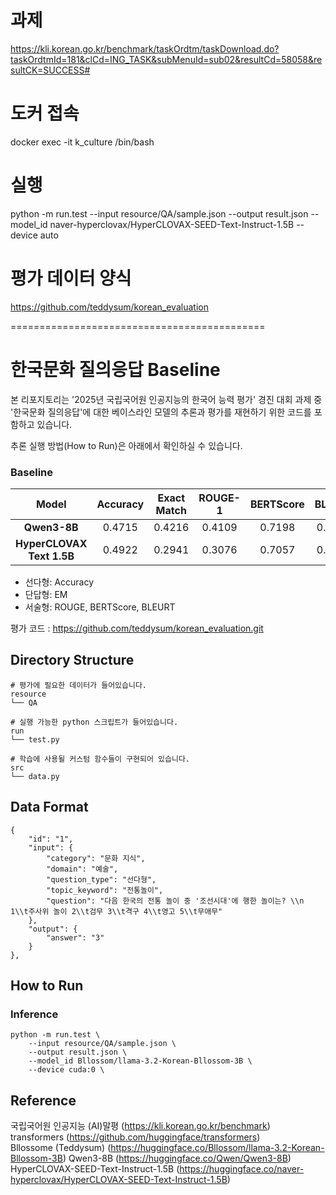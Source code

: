 # 과제
https://kli.korean.go.kr/benchmark/taskOrdtm/taskDownload.do?taskOrdtmId=181&clCd=ING_TASK&subMenuId=sub02&resultCd=58058&resultCK=SUCCESS#

# 도커 접속
docker exec -it k_culture /bin/bash

# 실행
python -m run.test  --input resource/QA/sample.json  --output result.json   --model_id naver-hyperclovax/HyperCLOVAX-SEED-Text-Instruct-1.5B   --device auto

# 평가 데이터 양식
https://github.com/teddysum/korean_evaluation




============================================

# 한국문화 질의응답 Baseline
본 리포지토리는 '2025년 국립국어원 인공지능의 한국어 능력 평가' 경진 대회 과제 중 '한국문화 질의응답'에 대한 베이스라인 모델의 추론과 평가를 재현하기 위한 코드를 포함하고 있습니다.


추론 실행 방법(How to Run)은 아래에서 확인하실 수 있습니다.

### Baseline
|           Model           | Accuracy | Exact Match | ROUGE-1 | BERTScore | BLEURT | Descriptive Avg | Final Score |
| :-----------------------: | :------: | :---------: | :-----: | :-------: | :----: | :-------------: | :---------: |
|        **Qwen3-8B**        |  0.4715  |    0.4216   |  0.4109 |   0.7198  | 0.5451 |      0.5586     |    0.4839   |
| **HyperCLOVAX Text 1.5B** |  0.4922  |    0.2941   |  0.3076 |   0.7057  | 0.5325 |      0.5153     |    0.4339   |


 - 선다형: Accuracy
 - 단답형: EM
 - 서술형: ROUGE, BERTScore, BLEURT

   
평가 코드 : https://github.com/teddysum/korean_evaluation.git


## Directory Structure
```
# 평가에 필요한 데이터가 들어있습니다.
resource
└── QA

# 실행 가능한 python 스크립트가 들어있습니다.
run
└── test.py

# 학습에 사용될 커스텀 함수들이 구현되어 있습니다.
src
└── data.py   
```

## Data Format
```
{
    "id": "1",
    "input": {
        "category": "문화 지식",
        "domain": "예술",
        "question_type": "선다형",
        "topic_keyword": "전통놀이",
        "question": "다음 한국의 전통 놀이 중 '조선시대'에 행한 놀이는? \\n 1\\t주사위 놀이 2\\t검무 3\\t격구 4\\t영고 5\\t무애무"
    },
    "output": {
        "answer": "3"
    }
},
```

## How to Run
### Inference
```
python -m run.test \
    --input resource/QA/sample.json \
    --output result.json \
    --model_id Bllossom/llama-3.2-Korean-Bllossom-3B \
    --device cuda:0 \
```



## Reference
국립국어원 인공지능 (AI)말평 (https://kli.korean.go.kr/benchmark)  
transformers (https://github.com/huggingface/transformers)  
Bllossome (Teddysum) (https://huggingface.co/Bllossom/llama-3.2-Korean-Bllossom-3B)
Qwen3-8B (https://huggingface.co/Qwen/Qwen3-8B)
HyperCLOVAX-SEED-Text-Instruct-1.5B (https://huggingface.co/naver-hyperclovax/HyperCLOVAX-SEED-Text-Instruct-1.5B)


